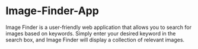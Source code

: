 # Image-Finder-App
Image Finder is a user-friendly web application that allows you to search for images based on keywords. Simply enter your desired keyword in the search box, and Image Finder will display a collection of relevant images. 
